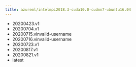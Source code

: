 ```yaml
---
title: azureml/intelmpi2018.3-cuda10.0-cudnn7-ubuntu16.04
---
```

- 20200423.v1
- 20200704.v1
- 20200715.vinvalid-username
- 20200716.vinvalid-username
- 20200723.v1
- 20200817.v1
- 20200821.v1
- latest
